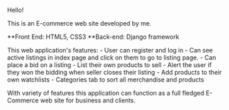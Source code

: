 Hello!

This is an E-commerce web site developed by me.

**Front End: HTML5, CSS3
**Back-end: Django framework


This web application's features:
     - User can register and log in
     - Can see active listings in index page and click on them to go to listing page.
     - Can place a bid on a listing
     - List their own products to sell
     - Alert the user if they won the bidding when seller closes their listing
     - Add products to their own watchlists
     - Categories tab to sort all merchandise and products

With variety of features this application can function as a full fledged E-Commerce web site for business and clients.
